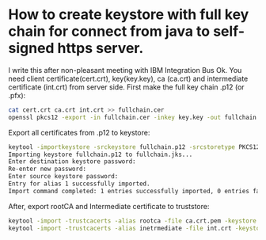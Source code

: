 # How to create keystore with full key chain for connect from java to self-signed https server.
I write this after non-pleasant meeting with IBM Integration Bus
Ok.
You need client certificate(cert.crt), key(key.key), ca (ca.crt) and intermediate certificate (int.crt) from server side.
First make the full key chain .p12 (or .pfx):

```sh
cat cert.crt ca.crt int.crt >> fullchain.cer
openssl pkcs12 -export -in fullchain.cer -inkey key.key -out fullchain.p12
```

Export all certificates from .p12 to keystore:
```sh
keytool -importkeystore -srckeystore fullchain.p12 -srcstoretype PKCS12 -destkeystore fullchain.jks
Importing keystore fullchain.p12 to fullchain.jks...
Enter destination keystore password:
Re-enter new password:
Enter source keystore password:
Entry for alias 1 successfully imported.
Import command completed: 1 entries successfully imported, 0 entries failed or cancelled
```

After, export rootCA and Intermediate certificate to truststore:
```sh
keytool -import -trustcacerts -alias rootca -file ca.crt.pem -keystore cacerts.jks
keytool -import -trustcacerts -alias inetrmediate -file int.crt -keystore cacerts.jks
```
